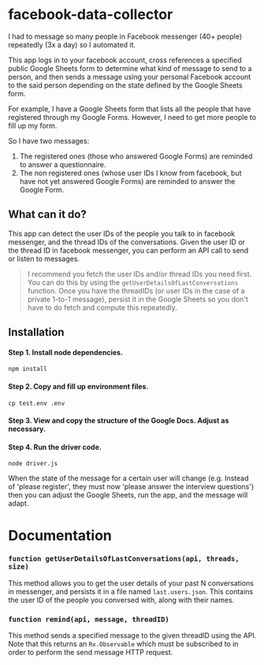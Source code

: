 # facebook-data-collector
I had to message so many people in Facebook messenger (40+ people) repeatedly (3x a day) so I automated it.

This app logs in to your facebook account, cross references a specified public Google Sheets form to determine what kind of message to send to a person, and then sends a message using your personal Facebook account to the said person depending on the state defined by the Google Sheets form.

For example, I have a Google Sheets form that lists all the people that have registered through my Google Forms. However, I need to get more people to fill up my form. 

So I have two messages:

1. The registered ones (those who answered Google Forms) are reminded to answer a questionnaire.
2. The non registered ones (whose user IDs I know from facebook, but have not yet answered Google Forms) are reminded to answer the Google Form.

## What can it do?

This app can detect the user IDs of the people you talk to in facebook messenger, and the thread IDs of the conversations.
Given the user ID or the thread ID in facebook messenger, you can perform an API call to send or listen to messages.

> I recommend you fetch the user IDs and/or thread IDs you need first. You can do this by using the `getUserDetailsOfLastConversations` function.
Once you have the threadIDs (or user IDs in the case of a private 1-to-1 message), persist it in the Google Sheets so you don't have to do fetch
and compute this repeatedly.



## Installation

#### Step 1. Install node dependencies.

`npm install`

#### Step 2. Copy and fill up environment files.

`cp test.env .env`

#### Step 3. View and copy the structure of the Google Docs. Adjust as necessary.

#### Step 4. Run the driver code.

`node driver.js`

When the state of the message for a certain user will change (e.g. Instead of 'please register', they must now 'please answer the interview questions')
then you can adjust the Google Sheets, run the app, and the message will adapt.

# Documentation

### `function getUserDetailsOfLastConversations(api, threads, size)`

This method allows you to get the user details of your past N conversations in messenger, and persists it in a file named `last.users.json`.
This contains the user ID of the people you conversed with, along with their names.


### `function remind(api, message, threadID)`

This method sends a specified message to the given threadID using the API. Note that this returns an `Rx.Observable` which must be subscribed to
in order to perform the send message HTTP request.



